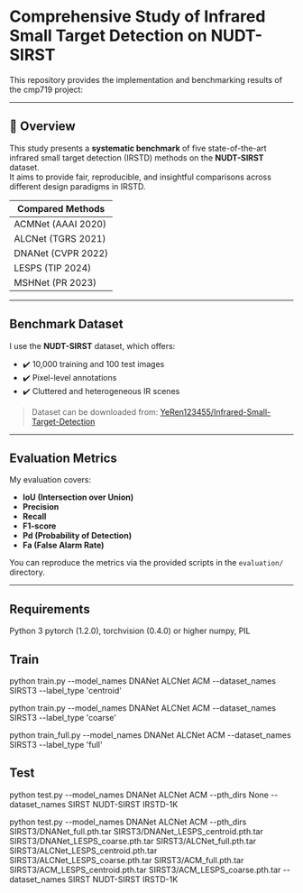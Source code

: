# Comprehensive Study of Infrared Small Target Detection on NUDT-SIRST

This repository provides the implementation and benchmarking results of the cmp719 project:  

---

## 📘 Overview

This study presents a **systematic benchmark** of five state-of-the-art infrared small target detection (IRSTD) methods on the **NUDT-SIRST** dataset.  
It aims to provide fair, reproducible, and insightful comparisons across different design paradigms in IRSTD.

| Compared Methods |
|------------------|
| ACMNet (AAAI 2020) |
| ALCNet (TGRS 2021) |
| DNANet (CVPR 2022) |
| LESPS (TIP 2024) |
| MSHNet (PR 2023) |

---

##  Benchmark Dataset

I use the **NUDT-SIRST** dataset, which offers:
- ✔️ 10,000 training and 100 test images
- ✔️ Pixel-level annotations
- ✔️ Cluttered and heterogeneous IR scenes

>  Dataset can be downloaded from: [YeRen123455/Infrared-Small-Target-Detection](https://github.com/YeRen123455/Infrared-Small-Target-Detection)

---

##  Evaluation Metrics

My evaluation covers:
- **IoU (Intersection over Union)**
- **Precision**
- **Recall**
- **F1-score**
- **Pd (Probability of Detection)**
- **Fa (False Alarm Rate)**

You can reproduce the metrics via the provided scripts in the `evaluation/` directory.

---

##  Requirements

Python 3
pytorch (1.2.0), torchvision (0.4.0) or higher
numpy, PIL

##  Train

python train.py --model_names DNANet ALCNet ACM --dataset_names SIRST3 --label_type 'centroid'

python train.py --model_names DNANet ALCNet ACM --dataset_names SIRST3 --label_type 'coarse'

python train_full.py --model_names DNANet ALCNet ACM --dataset_names SIRST3 --label_type 'full'

##  Test

python test.py --model_names DNANet ALCNet ACM --pth_dirs None --dataset_names SIRST NUDT-SIRST IRSTD-1K

python test.py --model_names DNANet ALCNet ACM --pth_dirs SIRST3/DNANet_full.pth.tar SIRST3/DNANet_LESPS_centroid.pth.tar SIRST3/DNANet_LESPS_coarse.pth.tar SIRST3/ALCNet_full.pth.tar SIRST3/ALCNet_LESPS_centroid.pth.tar SIRST3/ALCNet_LESPS_coarse.pth.tar SIRST3/ACM_full.pth.tar SIRST3/ACM_LESPS_centroid.pth.tar SIRST3/ACM_LESPS_coarse.pth.tar --dataset_names SIRST NUDT-SIRST IRSTD-1K




